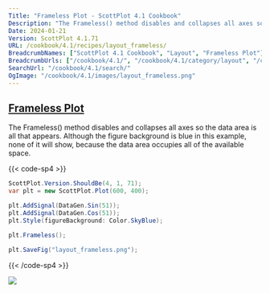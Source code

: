 ```yaml
---
Title: "Frameless Plot - ScottPlot 4.1 Cookbook"
Description: "The Frameless() method disables and collapses all axes so the data area is all that appears. Although the figure background is blue in this example, none of it will show, because the data area occupies all of the available space."
Date: 2024-01-21
Version: ScottPlot 4.1.71
URL: /cookbook/4.1/recipes/layout_frameless/
BreadcrumbNames: ["ScottPlot 4.1 Cookbook", "Layout", "Frameless Plot"]
BreadcrumbUrls: ["/cookbook/4.1/", "/cookbook/4.1/category/layout", "/cookbook/4.1/recipes/layout_frameless/"]
SearchUrl: "/cookbook/4.1/search/"
OgImage: "/cookbook/4.1/images/layout_frameless.png"
---
```


<h2><a id='frameless-plot' href='/cookbook/4.1/recipes/layout_frameless/'>Frameless Plot</a></h2>

The Frameless() method disables and collapses all axes so the data area is all that appears. Although the figure background is blue in this example, none of it will show, because the data area occupies all of the available space.

{{< code-sp4 >}}

```cs
ScottPlot.Version.ShouldBe(4, 1, 71);
var plt = new ScottPlot.Plot(600, 400);

plt.AddSignal(DataGen.Sin(51));
plt.AddSignal(DataGen.Cos(51));
plt.Style(figureBackground: Color.SkyBlue);

plt.Frameless();

plt.SaveFig("layout_frameless.png");
```

{{< /code-sp4 >}}

<img src='../../images/layout_frameless.png' class='d-block mx-auto my-5' />



